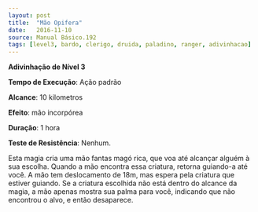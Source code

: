 ```yaml
---
layout: post
title:  "Mão Opifera"
date:   2016-11-10
source: Manual Básico.192
tags: [level3, bardo, clerigo, druida, paladino, ranger, adivinhacao]
---
```


**Adivinhação de Nível 3**

**Tempo de Execução**: Ação padrão

**Alcance**: 10 kilometros

**Efeito**: mão incorpórea

**Duração**: 1 hora

**Teste de Resistência**: Nenhum.

Esta magia cria uma mão fantas magó rica, que voa até alcançar alguém à sua escolha. Quando a mão encontra essa criatura, retorna guiando-a até você.
A mão tem deslocamento de 18m, mas espera pela criatura que estiver guiando. Se a criatura escolhida não está dentro do alcance da magia, a mão apenas mostra sua palma para você, indicando que não encontrou o alvo, e então desaparece.
